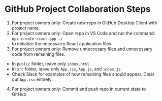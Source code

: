 # GitHub Project Collaboration Steps

1. For project owners only: Create new repo in GitHub Desktop Client with project name.
2. For project owners only: Open repo in VS Code and run the command: <br>
`npx create-react-app ./` <br>
to initialize the necessarry React application files.
3. For project owners only: Remove unneccesary files and unnecessary code from remaining files. 
* In `public` folder, leave only `index.html`
* In `src` folder, leave only `App.css`, `App.js`, and `index.js`
* Check Slack for examples of how remaining files should appear. Clear out `App.css` entirely.
4. For project owners only: Commit and push repo in current state to GitHub